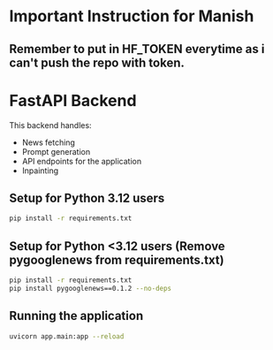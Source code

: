 # Important Instruction for Manish
## Remember to put in HF_TOKEN everytime as i can't push the repo with token.

# FastAPI Backend

This backend handles:
- News fetching
- Prompt generation
- API endpoints for the application
- Inpainting

## Setup for Python 3.12 users
```bash
pip install -r requirements.txt
```

## Setup for Python <3.12 users (Remove pygooglenews from requirements.txt)
```bash
pip install -r requirements.txt
pip install pygooglenews==0.1.2 --no-deps
```

## Running the application

```bash
uvicorn app.main:app --reload
```








